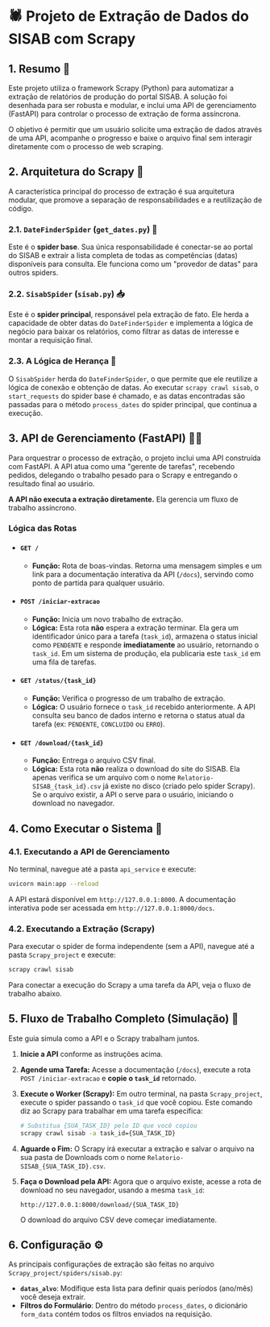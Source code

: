 # 🕷️ Projeto de Extração de Dados do SISAB com Scrapy

## 1. Resumo 🎯

Este projeto utiliza o framework Scrapy (Python) para automatizar a extração de relatórios de produção do portal SISAB. A solução foi desenhada para ser robusta e modular, e inclui uma API de gerenciamento (FastAPI) para controlar o processo de extração de forma assíncrona.

O objetivo é permitir que um usuário solicite uma extração de dados através de uma API, acompanhe o progresso e baixe o arquivo final sem interagir diretamente com o processo de web scraping.

## 2. Arquitetura do Scrapy 🧱

A característica principal do processo de extração é sua arquitetura modular, que promove a separação de responsabilidades e a reutilização de código.

### 2.1. `DateFinderSpider` (`get_dates.py`) 📅

Este é o **spider base**. Sua única responsabilidade é conectar-se ao portal do SISAB e extrair a lista completa de todas as competências (datas) disponíveis para consulta. Ele funciona como um "provedor de datas" para outros spiders.

### 2.2. `SisabSpider` (`sisab.py`) 📥

Este é o **spider principal**, responsável pela extração de fato. Ele herda a capacidade de obter datas do `DateFinderSpider` e implementa a lógica de negócio para baixar os relatórios, como filtrar as datas de interesse e montar a requisição final.

### 2.3. A Lógica de Herança 🧬

O `SisabSpider` herda do `DateFinderSpider`, o que permite que ele reutilize a lógica de conexão e obtenção de datas. Ao executar `scrapy crawl sisab`, o `start_requests` do spider base é chamado, e as datas encontradas são passadas para o método `process_dates` do spider principal, que continua a execução.

## 3. API de Gerenciamento (FastAPI) 👩‍💼

Para orquestrar o processo de extração, o projeto inclui uma API construída com FastAPI. A API atua como uma "gerente de tarefas", recebendo pedidos, delegando o trabalho pesado para o Scrapy e entregando o resultado final ao usuário.

**A API não executa a extração diretamente.** Ela gerencia um fluxo de trabalho assíncrono.

### Lógica das Rotas

-   #### `GET /`
    -   **Função:** Rota de boas-vindas. Retorna uma mensagem simples e um link para a documentação interativa da API (`/docs`), servindo como ponto de partida para qualquer usuário.

-   #### `POST /iniciar-extracao`
    -   **Função:** Inicia um novo trabalho de extração.
    -   **Lógica:** Esta rota **não** espera a extração terminar. Ela gera um identificador único para a tarefa (`task_id`), armazena o status inicial como `PENDENTE` e responde **imediatamente** ao usuário, retornando o `task_id`. Em um sistema de produção, ela publicaria este `task_id` em uma fila de tarefas.

-   #### `GET /status/{task_id}`
    -   **Função:** Verifica o progresso de um trabalho de extração.
    -   **Lógica:** O usuário fornece o `task_id` recebido anteriormente. A API consulta seu banco de dados interno e retorna o status atual da tarefa (ex: `PENDENTE`, `CONCLUIDO` ou `ERRO`).

-   #### `GET /download/{task_id}`
    -   **Função:** Entrega o arquivo CSV final.
    -   **Lógica:** Esta rota **não** realiza o download do site do SISAB. Ela apenas verifica se um arquivo com o nome `Relatorio-SISAB_{task_id}.csv` já existe no disco (criado pelo spider Scrapy). Se o arquivo existir, a API o serve para o usuário, iniciando o download no navegador.

## 4. Como Executar o Sistema 🚀

### 4.1. Executando a API de Gerenciamento

No terminal, navegue até a pasta `api_service` e execute:

```sh
uvicorn main:app --reload
```

A API estará disponível em `http://127.0.0.1:8000`. A documentação interativa pode ser acessada em `http://127.0.0.1:8000/docs`.

### 4.2. Executando a Extração (Scrapy)

Para executar o spider de forma independente (sem a API), navegue até a pasta `Scrapy_project` e execute:

```sh
scrapy crawl sisab
```

Para conectar a execução do Scrapy a uma tarefa da API, veja o fluxo de trabalho abaixo.

## 5. Fluxo de Trabalho Completo (Simulação) 🔄

Este guia simula como a API e o Scrapy trabalham juntos.

1.  **Inicie a API** conforme as instruções acima.

2.  **Agende uma Tarefa:** Acesse a documentação (`/docs`), execute a rota `POST /iniciar-extracao` e **copie o `task_id`** retornado.

3.  **Execute o Worker (Scrapy):** Em outro terminal, na pasta `Scrapy_project`, execute o spider passando o `task_id` que você copiou. Este comando diz ao Scrapy para trabalhar em uma tarefa específica:

    ```sh
    # Substitua {SUA_TASK_ID} pelo ID que você copiou
    scrapy crawl sisab -a task_id={SUA_TASK_ID}
    ```

4.  **Aguarde o Fim:** O Scrapy irá executar a extração e salvar o arquivo na sua pasta de Downloads com o nome `Relatorio-SISAB_{SUA_TASK_ID}.csv`.

5.  **Faça o Download pela API:** Agora que o arquivo existe, acesse a rota de download no seu navegador, usando a mesma `task_id`:

    ```
    http://127.0.0.1:8000/download/{SUA_TASK_ID}
    ```

    O download do arquivo CSV deve começar imediatamente.

## 6. Configuração ⚙️

As principais configurações de extração são feitas no arquivo `Scrapy_project/spiders/sisab.py`:

-   **`datas_alvo`**: Modifique esta lista para definir quais períodos (ano/mês) você deseja extrair.
-   **Filtros do Formulário**: Dentro do método `process_dates`, o dicionário `form_data` contém todos os filtros enviados na requisição.
